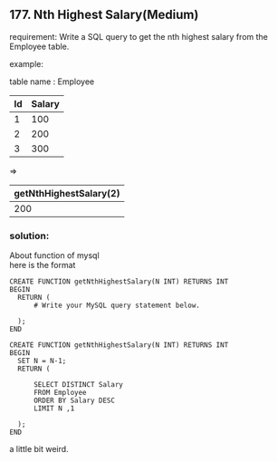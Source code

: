 ## 177. Nth Highest Salary(Medium)

requirement:  Write a SQL query to get the nth highest salary from the Employee table.

example:

table name : Employee

| Id | Salary |
|----|--------|
| 1  | 100    |
| 2  | 200    |
| 3  | 300    |

=>

| getNthHighestSalary(2) |
|------------------------|
| 200                    |



### solution:


About function of mysql  
here is the format
```
CREATE FUNCTION getNthHighestSalary(N INT) RETURNS INT
BEGIN
  RETURN (
      # Write your MySQL query statement below.
      
  );
END
```


```
CREATE FUNCTION getNthHighestSalary(N INT) RETURNS INT
BEGIN
  SET N = N-1;
  RETURN (
      
      SELECT DISTINCT Salary
      FROM Employee
      ORDER BY Salary DESC
      LIMIT N ,1
      
  );
END
```

a little bit weird.




